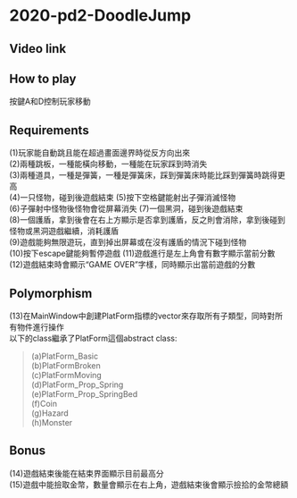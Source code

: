 # 2020-pd2-DoodleJump
## Video link
## How to play
按鍵A和D控制玩家移動
## Requirements
(1)玩家能自動跳且能在超過畫面邊界時從反方向出來  
(2)兩種跳板，一種能橫向移動，一種能在玩家踩到時消失  
(3)兩種道具，一種是彈簧，一種是彈簧床，踩到彈簧床時能比踩到彈簧時跳得更高  
(4)一只怪物，碰到後遊戲結束
(5)按下空格鍵能射出子彈消滅怪物  
(6)子彈射中怪物後怪物會從屏幕消失
(7)一個黑洞，碰到後遊戲結束  
(8)一個護盾，拿到後會在右上方顯示是否拿到護盾，反之則會消除，拿到後碰到怪物或黑洞遊戲繼續，消耗護盾  
(9)遊戲能夠無限遊玩，直到掉出屏幕或在沒有護盾的情況下碰到怪物  
(10)按下escape鍵能夠暫停遊戲
(11)遊戲進行是左上角會有數字顯示當前分數
(12)遊戲結束時會顯示“GAME OVER”字樣，同時顯示出當前遊戲的分數  
## Polymorphism
(13)在MainWindow中創建PlatForm指標的vector來存取所有子類型，同時對所有物件進行操作  
以下的class繼承了PlatForm這個abstract class:  
>(a)PlatForm_Basic  
(b)PlatFormBroken  
(c)PlatFormMoving  
(d)PlatForm_Prop_Spring  
(e)PlatForm_Prop_SpringBed  
(f)Coin  
(g)Hazard  
(h)Monster  

## Bonus
(14)遊戲結束後能在結束界面顯示目前最高分  
(15)遊戲中能撿取金幣，數量會顯示在右上角，遊戲結束後會顯示撿拾的金幣總額
